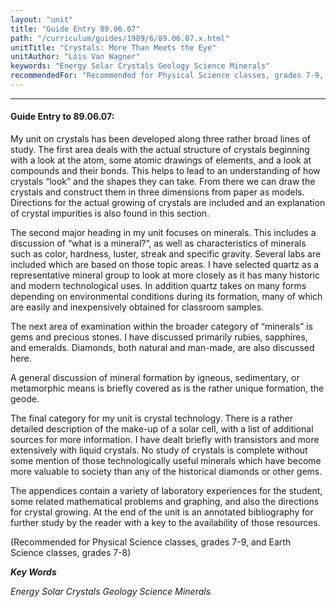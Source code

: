 ```yaml
---
layout: "unit"
title: "Guide Entry 89.06.07"
path: "/curriculum/guides/1989/6/89.06.07.x.html"
unitTitle: "Crystals: More Than Meets the Eye"
unitAuthor: "Lois Van Wagner"
keywords: "Energy Solar Crystals Geology Science Minerals"
recommendedFor: "Recommended for Physical Science classes, grades 7-9, and Earth Science classes, grades 7-8"
---
```

<body>
<hr/>
<h4>
Guide Entry to 89.06.07:
</h4>
My unit on crystals has been developed along three rather broad lines of study. The first area deals with the actual structure of crystals beginning with a look at the atom, some atomic drawings of elements, and a look at compounds and their bonds. This helps to lead to an understanding of how crystals “look” and the shapes they can take. From there we can draw the crystals and construct them in three dimensions from paper as models. Directions for the actual growing of crystals are included and an explanation of crystal impurities is also found in this section.
<p>
The second major heading in my unit focuses on minerals. This includes a discussion of “what is a mineral?”, as well as characteristics of minerals such as color, hardness, luster, streak and specific gravity. Several labs are included which are based on those topic areas. I have selected quartz as a representative mineral group to look at more closely as it has many historic and modern technological uses. In addition quartz takes on many forms depending on environmental conditions during its formation, many of which are easily and inexpensively obtained for classroom samples.
</p>
<p>
The next area of examination within the broader category of “minerals” is gems and precious stones. I have discussed primarily rubies, sapphires, and emeralds. Diamonds, both natural and man-made, are also discussed here.
</p>
<p>
A general discussion of mineral formation by igneous, sedimentary, or metamorphic means is briefly covered as is the rather unique formation, the geode.
</p>
<p>
The final category for my unit is crystal technology. There is a rather detailed description of the make-up of a solar cell, with a list of additional sources for more information. I have dealt briefly with transistors and more extensively with liquid crystals. No study of crystals is complete without some mention of those technologically useful minerals which have become more valuable to society than any of the historical diamonds or other gems.
</p>
<p>
The appendices contain a variety of laboratory experiences for the student, some related mathematical problems and graphing, and also the directions for crystal growing. At the end of the unit is an annotated bibliography for further study by the reader with a key to the availability of those resources.
</p>
<p>
(Recommended for Physical Science classes, grades 7-9, and Earth Science classes, grades 7-8)
</p>
<p>
<b>
<i>
Key Words
</i>
</b>
<br/>
</p>
<p>
<i>
Energy Solar Crystals Geology Science Minerals
</i>
</p>
</body>
